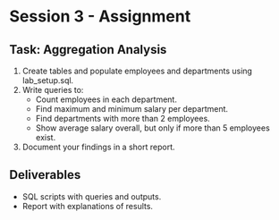 # Session 3 - Assignment

## Task: Aggregation Analysis

1. Create tables and populate employees and departments using lab_setup.sql.
2. Write queries to:
   - Count employees in each department.
   - Find maximum and minimum salary per department.
   - Find departments with more than 2 employees.
   - Show average salary overall, but only if more than 5 employees exist.
3. Document your findings in a short report.

## Deliverables
- SQL scripts with queries and outputs.
- Report with explanations of results.

